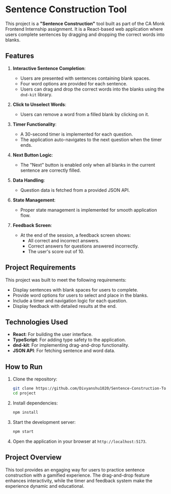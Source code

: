 
# Sentence Construction Tool

This project is a **"Sentence Construction"** tool built as part of the CA Monk Frontend Internship assignment. It is a React-based web application where users complete sentences by dragging and dropping the correct words into blanks.

## Features

1. **Interactive Sentence Completion**:
   - Users are presented with sentences containing blank spaces.
   - Four word options are provided for each sentence.
   - Users can drag and drop the correct words into the blanks using the `dnd-kit` library.

2. **Click to Unselect Words**:
   - Users can remove a word from a filled blank by clicking on it.

3. **Timer Functionality**:
   - A 30-second timer is implemented for each question.
   - The application auto-navigates to the next question when the timer ends.

4. **Next Button Logic**:
   - The "Next" button is enabled only when all blanks in the current sentence are correctly filled.

5. **Data Handling**:
   - Question data is fetched from a provided JSON API.

6. **State Management**:
   - Proper state management is implemented for smooth application flow.

7. **Feedback Screen**:
   - At the end of the session, a feedback screen shows:
     - All correct and incorrect answers.
     - Correct answers for questions answered incorrectly.
     - The user's score out of 10.

## Project Requirements

This project was built to meet the following requirements:
- Display sentences with blank spaces for users to complete.
- Provide word options for users to select and place in the blanks.
- Include a timer and navigation logic for each question.
- Display feedback with detailed results at the end.

## Technologies Used

- **React**: For building the user interface.
- **TypeScript**: For adding type safety to the application.
- **dnd-kit**: For implementing drag-and-drop functionality.
- **JSON API**: For fetching sentence and word data.

## How to Run

1. Clone the repository:
   ```bash
   git clone https://github.com/Divyanshu1020/Sentence-Construction-Tool-Assignment.git
   cd project
   ```

2. Install dependencies:
   ```bash
   npm install
   ```

3. Start the development server:
   ```bash
   npm start
   ```

4. Open the application in your browser at `http://localhost:5173`.

## Project Overview

This tool provides an engaging way for users to practice sentence construction with a gamified experience. The drag-and-drop feature enhances interactivity, while the timer and feedback system make the experience dynamic and educational.

